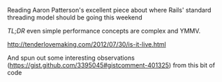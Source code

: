 Reading Aaron Patterson's excellent piece about where Rails' standard threading model should be going this weekend

*TL;DR* even simple performance concepts are complex and YMMV.

  http://tenderlovemaking.com/2012/07/30/is-it-live.html

And spun out some interesting observations (https://gist.github.com/3395045#gistcomment-401325) from this bit of code

  <script src="https://gist.github.com/3395045.js?file=a.rb"></script>
